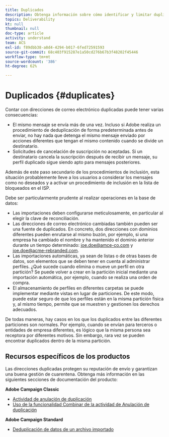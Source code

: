 ```yaml
---
title: Duplicados
description: Obtenga información sobre cómo identificar y limitar duplicados para mejorar la capacidad de envío.
topics: Deliverability
kt: null
thumbnail: null
doc-type: article
activity: understand
team: ACS
exl-id: f89dbb38-a8d4-4294-b017-6fed72591593
source-git-commit: 68c403f915287e1a50cd276b67b3f48202f45446
workflow-type: tm+mt
source-wordcount: '386'
ht-degree: 62%

---
```


# Duplicados {#duplicates}

Contar con direcciones de correo electrónico duplicadas puede tener varias consecuencias:

* El mismo mensaje se envía más de una vez. Incluso si Adobe realiza un procedimiento de deduplicación de forma predeterminada antes de enviar, no hay nada que detenga el mismo mensaje enviado por acciones diferentes que tengan el mismo contenido cuando se divide un destinatario.
* Solicitudes de cancelación de suscripción no aceptadas. Si un destinatario cancela la suscripción después de recibir un mensaje, su perfil duplicado sigue siendo apto para mensajes posteriores.

Además de este paso secundario de los procedimientos de inclusión, esta situación probablemente lleve a los usuarios a considerar los mensajes como no deseados y a activar un procedimiento de inclusión en la lista de bloqueados en el ISP.

Debe ser particularmente prudente al realizar operaciones en la base de datos:

* Las importaciones deben configurarse meticulosamente, en particular al elegir la clave de reconciliación.
* Las direcciones de correo electrónico cambiadas también pueden ser una fuente de duplicados. En concreto, dos direcciones con dominios diferentes pueden enrutarse al mismo buzón, por ejemplo, si una empresa ha cambiado el nombre y ha mantenido el dominio anterior durante un tiempo determinado: joe.doe@amce-co.com y joe.doe@acme-rebranded.com.
* Las importaciones automáticas, ya sean de listas o de otras bases de datos, son elementos que se deben tener en cuenta al administrar perfiles. ¿Qué sucede cuando elimina o mueve un perfil en otra partición? Se puede volver a crear en la partición inicial mediante una importación automática, por ejemplo, cuando se realiza una orden de compra.
* El almacenamiento de perfiles en diferentes carpetas se puede implementar mediante vistas en lugar de particiones. De este modo, puede estar seguro de que los perfiles están en la misma partición física y, al mismo tiempo, permite que se muestren y gestionen los derechos adecuados.

De todas maneras, hay casos en los que los duplicados entre las diferentes particiones son normales. Por ejemplo, cuando se envían para terceros o entidades de empresa diferentes, es lógico que la misma persona sea receptora por diferentes motivos. Sin embargo, rara vez se pueden encontrar duplicados dentro de la misma partición.

## Recursos específicos de los productos

Las direcciones duplicadas protegen su reputación de envío y garantizan una buena gestión de cuarentena. Obtenga más información en las siguientes secciones de documentación del producto:

**Adobe Campaign Classic**

* [Actividad de anulación de duplicación](https://experienceleague.adobe.com/docs/campaign-classic/using/automating-with-workflows/targeting-activities/deduplication.html)
* [Uso de la funcionalidad Combinar de la actividad de Anulación de duplicación](https://experienceleague.adobe.com/docs/campaign-classic/using/automating-with-workflows/use-cases/data-management/deduplication-merge.html?lang=es)

**Adobe Campaign Standard**

* [Deduplicación de datos de un archivo importado](https://experienceleague.adobe.com/docs/campaign-standard/using/managing-processes-and-data/workflow-use-case/data-management/deduplicating-data-imported-file.html)
